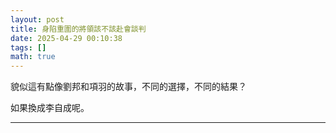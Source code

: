 ```yaml
---
layout: post
title: 身陷重圍的將領該不該赴會談判
date: 2025-04-29 00:10:38
tags: []
math: true
---
```


貌似這有點像劉邦和項羽的故事，不同的選擇，不同的結果？

如果換成李自成呢。



--------




